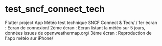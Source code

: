 # test_sncf_connect_tech

Flutter project App Météo test technique SNCF Connect & Tech/
/
1er écran : Ecran de connexion/
2ème écran : Ecran listant la météo sur 5 jours, données issues de openweathermap.org/
3ème écran : Reproduction de l'app météo sur iPhone/